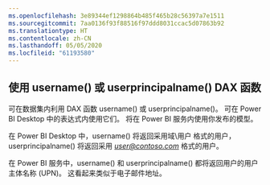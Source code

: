 ```yaml
---
ms.openlocfilehash: 3e89344ef1298864b485f465b28c56397a7e1511
ms.sourcegitcommit: 7aa0136f93f88516f97ddd8031ccac5d07863b92
ms.translationtype: HT
ms.contentlocale: zh-CN
ms.lasthandoff: 05/05/2020
ms.locfileid: "61193580"
---
```

## <a name="using-the-username-or-userprincipalname-dax-function"></a>使用 username() 或 userprincipalname() DAX 函数
可在数据集内利用 DAX 函数  username() 或  userprincipalname()。 可在 Power BI Desktop 中的表达式内使用它们。 将在 Power BI 服务内使用你发布的模型。

在 Power BI Desktop 中，username()  将返回采用域\用户  格式的用户，userprincipalname()  将返回采用 <em>user@contoso.com</em> 格式的用户。

在 Power BI 服务中，username()  和 userprincipalname()  都将返回用户的用户主体名称 (UPN)。 这看起来类似于电子邮件地址。


